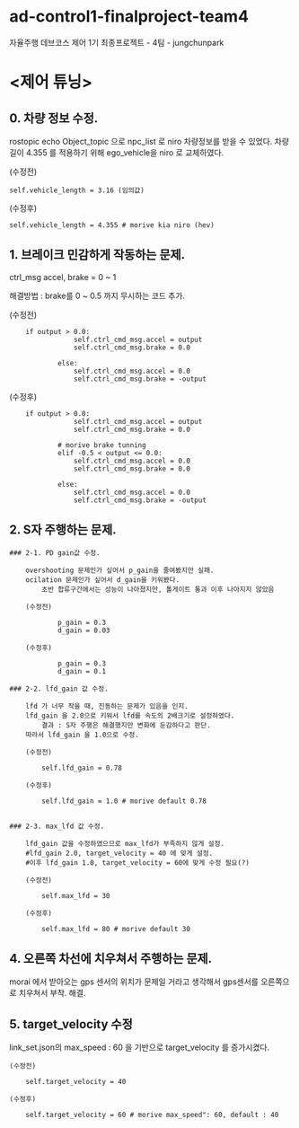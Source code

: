 # ad-control1-finalproject-team4
자율주행 데브코스 제어 1기 최종프로젝트 - 4팀 - jungchunpark

# <제어 튜닝>

## 0. 차량 정보 수정.

rostopic echo Object_topic 으로 npc_list 로 niro 차량정보를 받을 수 있었다.
차량길이 4.355 를 적용하기 위해 ego_vehicle을 niro 로 교체하였다.

  (수정전)
  
  	self.vehicle_length = 3.16 (임의값)
   
  (수정후)		
  
  	self.vehicle_length = 4.355 # morive kia niro (hev)



## 1. 브레이크 민감하게 작동하는 문제.

ctrl_msg
accel, brake = 0 ~ 1

해결방법 : brake를 0 ~ 0.5 까지 무시하는 코드 추가.

  (수정전)       
  
  		if output > 0.0:
                    self.ctrl_cmd_msg.accel = output
                    self.ctrl_cmd_msg.brake = 0.0

                else:
                    self.ctrl_cmd_msg.accel = 0.0
                    self.ctrl_cmd_msg.brake = -output


  (수정후)       
  
  		if output > 0.0:
                    self.ctrl_cmd_msg.accel = output
                    self.ctrl_cmd_msg.brake = 0.0

                # morive brake tunning
                elif -0.5 < output <= 0.0:
                    self.ctrl_cmd_msg.accel = 0.0
                    self.ctrl_cmd_msg.brake = 0.0

                else:
                    self.ctrl_cmd_msg.accel = 0.0
                    self.ctrl_cmd_msg.brake = -output



## 2. S자 주행하는 문제.

	### 2-1. PD gain값 수정.

		overshooting 문제인가 싶어서 p_gain을 줄여봤지만 실패.
		ocilation 문제인가 싶어서 d_gain을 키워봤다. 
			초반 합류구간에서는 성능이 나아졌지만, 톨게이트 통과 이후 나아지지 않았음
		
		(수정전)

				p_gain = 0.3
				d_gain = 0.03
   
		(수정후)

				p_gain = 0.3
				d_gain = 0.1
	
	### 2-2. lfd_gain 값 수정.
		
		lfd 가 너무 작을 때, 진동하는 문제가 있음을 인지.
		lfd_gain 을 2.0으로 키워서 lfd를 속도의 2배크기로 설정하였다. 
			결과 : S자 주행은 해결했지만 변화에 둔감하다고 판단.
		따라서 lfd_gain 을 1.0으로 수정.

		(수정전)

			self.lfd_gain = 0.78
   
		(수정후)

			self.lfd_gain = 1.0 # morive default 0.78
   

	### 2-3. max_lfd 값 수정.
		
		lfd_gain 값을 수정하였으므로 max_lfd가 부족하지 않게 설정.
		#lfd_gain 2.0, target_velocity = 40 에 맞게 설정.
		#이후 lfd_gain 1.0, target_velocity = 60에 맞게 수정 필요(?)

		(수정전)

			self.max_lfd = 30
   
		(수정후)

			self.max_lfd = 80 # morive default 30
   
		


## 4. 오른쪽 차선에 치우쳐서 주행하는 문제.

morai 에서 받아오는 gps 센서의 위치가 문제일 거라고 생각해서 gps센서를 오른쪽으로 치우쳐서 부착. 해결.

		
## 5. target_velocity 수정

 link_set.json의 max_speed : 60 을 기반으로  target_velocity 를 증가시켰다.

	(수정전)		
 
 		self.target_velocity = 40
   
	(수정후)		
 
 		self.target_velocity = 60 # morive max_speed": 60, default : 40
